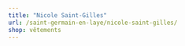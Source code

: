 ```yaml
---
title: "Nicole Saint-Gilles"
url: /saint-germain-en-laye/nicole-saint-gilles/
shop: vêtements
---
```

